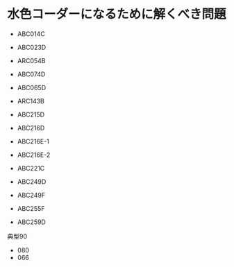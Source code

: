 # 水色コーダーになるために解くべき問題

- ABC014C
- ABC023D
- ARC054B
- ABC074D
- ABC065D
- ARC143B

- ABC215D
- ABC216D
- ABC216E-1
- ABC216E-2
- ABC221C
- ABC249D
- ABC249F
- ABC255F
- ABC259D

典型90 
- 080
- 066